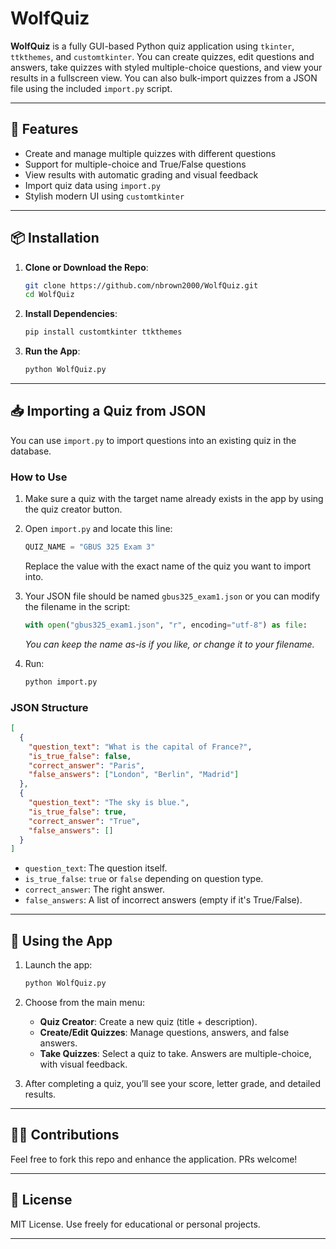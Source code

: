 # WolfQuiz

**WolfQuiz** is a fully GUI-based Python quiz application using `tkinter`, `ttkthemes`, and `customtkinter`. You can create quizzes, edit questions and answers, take quizzes with styled multiple-choice questions, and view your results in a fullscreen view. You can also bulk-import quizzes from a JSON file using the included `import.py` script.

---

## 🚀 Features

- Create and manage multiple quizzes with different questions
- Support for multiple-choice and True/False questions
- View results with automatic grading and visual feedback
- Import quiz data using `import.py`
- Stylish modern UI using `customtkinter`

---

## 📦 Installation

1. **Clone or Download the Repo**:

   ```bash
   git clone https://github.com/nbrown2000/WolfQuiz.git
   cd WolfQuiz
   ```

2. **Install Dependencies**:

   ```bash
   pip install customtkinter ttkthemes
   ```

3. **Run the App**:

   ```bash
   python WolfQuiz.py
   ```

---

## 📥 Importing a Quiz from JSON

You can use `import.py` to import questions into an existing quiz in the database.

### How to Use

1. Make sure a quiz with the target name already exists in the app by using the quiz creator button.
2. Open `import.py` and locate this line:

   ```python
   QUIZ_NAME = "GBUS 325 Exam 3"
   ```

   Replace the value with the exact name of the quiz you want to import into.

3. Your JSON file should be named `gbus325_exam1.json` or you can modify the filename in the script:

   ```python
   with open("gbus325_exam1.json", "r", encoding="utf-8") as file:
   ```

   *You can keep the name as-is if you like, or change it to your filename.*

4. Run:

   ```bash
   python import.py
   ```

### JSON Structure

```json
[
  {
    "question_text": "What is the capital of France?",
    "is_true_false": false,
    "correct_answer": "Paris",
    "false_answers": ["London", "Berlin", "Madrid"]
  },
  {
    "question_text": "The sky is blue.",
    "is_true_false": true,
    "correct_answer": "True",
    "false_answers": []
  }
]
```

- `question_text`: The question itself.
- `is_true_false`: `true` or `false` depending on question type.
- `correct_answer`: The right answer.
- `false_answers`: A list of incorrect answers (empty if it's True/False).

---

## 🧠 Using the App

1. Launch the app:

   ```bash
   python WolfQuiz.py
   ```

2. Choose from the main menu:
   - **Quiz Creator**: Create a new quiz (title + description).
   - **Create/Edit Quizzes**: Manage questions, answers, and false answers.
   - **Take Quizzes**: Select a quiz to take. Answers are multiple-choice, with visual feedback.

3. After completing a quiz, you’ll see your score, letter grade, and detailed results.

---

## 🧑‍💻 Contributions

Feel free to fork this repo and enhance the application. PRs welcome!

---

## 📄 License

MIT License. Use freely for educational or personal projects.

---
